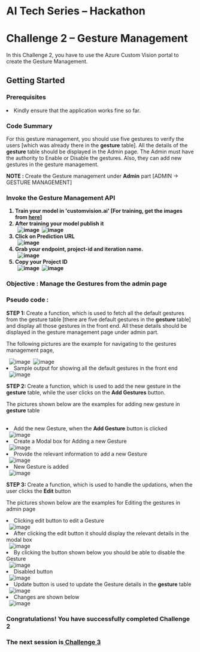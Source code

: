 <h1>AI Tech Series – Hackathon</h1>
<h1>Challenge 2 – Gesture Management</h1>
<p>In this Challenge 2, you have to use the Azure Custom Vision portal to create the Gesture Management.</p>
<h2>Getting Started</h2>
<h3>Prerequisites</h3>
<li>Kindly ensure that the application works fine so far.</li>
<h3>Code Summary</h3>
<p>For this gesture management, you should use five gestures to verify the users [which was already there in the <b>gesture</b> table]. All the details of the <b>gesture</b> table should be displayed in the Admin page. The Admin must have the authority to Enable or Disable the gestures. Also, they can add new gestures in the gesture management.</p>
<p><b>NOTE : </b>Create the Gesture management under <b>Admin</b> part [ADMIN -> GESTURE MANAGEMENT]</p>
<h3>Invoke the Gesture Management API</h3>
<ol>
  <strong>
      <li>Train your model in 'customvision.ai' [For training, get the images from <a href="https://github.com/jumpstartninjatech/AI-TechSeries/tree/master/HOL/AI_Series_Starter_Kit/images/GestureImages">here</a>]</li>
      <li>After training your model publish it</li>&nbsp;
      <img src="http://139.59.61.161/Hackathon/MSWorkshop2019/custom/custom1.jpg" alt="image" style="max-width: 100%;">&nbsp;
      <img src="http://139.59.61.161/Hackathon/MSWorkshop2019/custom/custom2.jpg" alt="image" style="max-width: 100%;">&nbsp;
      <li>Click on Prediction URL</li>&nbsp;
      <img src="http://139.59.61.161/Hackathon/MSWorkshop2019/custom/custom3.jpg" alt="image" style="max-width: 100%;">&nbsp;
      <li>Grab your endpoint, project-id and iteration name.</li>&nbsp;
      <img src="http://139.59.61.161/Hackathon/custom6.1.jpg" alt="image" style="max-width: 100%;">&nbsp;
      <li>Copy your Project ID</li>&nbsp;
      <img src="http://139.59.61.161/Hackathon/MSWorkshop2019/custom/custom7.jpg" alt="image" style="max-width:100%;">&nbsp;
      <img src="http://139.59.61.161/Hackathon/MSWorkshop2019/custom/custom8.jpg" alt="image" style="max-width:100%;">&nbsp;
  </strong>
</ol>
<h3>Objective : Manage the Gestures from the admin page</h3>
<h3>Pseudo code : </h3>
<p><b>STEP 1: </b>Create a function, which is used to fetch all the default gestures from the gesture table [there are five default gestures in the <b>gesture</b> table] and display all those gestures in the front end. All these details should be displayed in the gesture management page under admin part.</p>
<p>The following pictures are the example for navigating to the gestures management page,</p>&nbsp;
<img src="http://139.59.61.161/Hackathon/MSWorkshop2019/Admin/admin_1_hackathon.PNG" alt="image" style="max-width:100%;">&nbsp;
<img src="http://139.59.61.161/Hackathon/MSWorkshop2019/Admin/admin_index_2_hackathon.png" alt="image" style="max-width:100%;">&nbsp;
<li>Sample output for showing all the default gestures in the front end</li>&nbsp;
<img src="http://139.59.61.161/Hackathon/MSWorkshop2019/Challenge2/output/1.JPG" alt="image" style="max-width: 100%;">&nbsp;
<p><b>STEP 2: </b>Create a function, which is used to add the new gesture in the <b>gesture</b> table, while the user clicks on the <b>Add Gestures</b> button.</p>
<p>The pictures shown below are the examples for adding new gesture in <b>gesture</b> table</p>&nbsp;
<li>Add the new Gesture, when the <b>Add Gesture</b> button is clicked</li>&nbsp;
<img src="http://139.59.61.161/Hackathon/MSWorkshop2019/Challenge2/output/2.jpg" alt="image" style="max-width: 100%;">&nbsp;
<li>Create a Modal box for Adding a new Gesture</li>&nbsp
<img src="http://139.59.61.161/Hackathon/MSWorkshop2019/Challenge2/output/3.jpg" alt="image" style="max-width: 100%;">&nbsp;
<li>Provide the relevant information to add a new Gesture</li>&nbsp;
<img src="http://139.59.61.161/Hackathon/MSWorkshop2019/Challenge2/output/4.jpg" alt="image" style="max-width: 100%;">&nbsp;
<li>New Gesture is added</li>&nbsp;
<img src="http://139.59.61.161/Hackathon/MSWorkshop2019/Challenge2/output/5.jpg" alt="image" style="max-width: 100%;">&nbsp;
<p><b>STEP 3: </b>Create a function, which is used to handle the updations, when the user clicks the <b>Edit</b> button</p>
<p>The pictures shown below are the examples for Editing the gestures in admin page</p>
<li>Clicking edit button to edit a Gesture</li>&nbsp;
<img src="http://139.59.61.161/Hackathon/MSWorkshop2019/Challenge2/output/6.jpg" alt="image" style="max-width: 100%;">&nbsp;
<li>After clicking the edit button it should display the relevant details in the modal box</li>&nbsp;
<img src="http://139.59.61.161/Hackathon/MSWorkshop2019/Challenge2/output/7.JPG" alt="image" style="max-width: 100%;">&nbsp;
<li>By clicking the button shown below you should be able to disable the Gesture</li>&nbsp;
<img src="http://139.59.61.161/Hackathon/MSWorkshop2019/Challenge2/output/8.jpg" alt="image" style="max-width: 100%;">&nbsp;
<li>Disabled button</li>&nbsp;
<img src="http://139.59.61.161/Hackathon/MSWorkshop2019/Challenge2/output/9.jpg" alt="image" style="max-width: 100%;">&nbsp;
<li>Update button is used to update the Gesture details in the <b>gesture</b> table</li>&nbsp;
<img src="http://139.59.61.161/Hackathon/MSWorkshop2019/Challenge2/output/10.jpg" alt="image" style="max-width: 100%;">&nbsp;
<li>Changes are shown below</li>&nbsp;
<img src="http://139.59.61.161/Hackathon/MSWorkshop2019/Challenge2/output/11.jpg" alt="image" style="max-width: 100%;">&nbsp;
<h3>Congratulations! You have successfully completed Challenge 2</h3>
<h3>The next session is<a href="https://github.com/jumpstartninjatech/AI-TechSeries/blob/master/Challenge3.md"> Challenge 3</a></h3>
